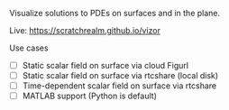 Visualize solutions to PDEs on surfaces and in the plane.

Live:
https://scratchrealm.github.io/vizor

Use cases
- [ ] Static scalar field on surface via cloud Figurl
- [ ] Static scalar field on surface via rtcshare (local disk)
- [ ] Time-dependent scalar field on surface via rtcshare
- [ ] MATLAB support (Python is default)